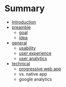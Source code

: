 # Summary

* [Introduction](README.md)
* [preamble](preamble.md)
   * [goal](goal.md)
   * [idea](idea.md)
* [general](general.md)
   * [usability](usability.md)
   * [user experience](user_experience.md)
   * [user analytics](user_analytics.md)
* [technical](technical.md)
   * [progressive web app](progressive_web_app.md)
   * vs. native app
   * google analytics

